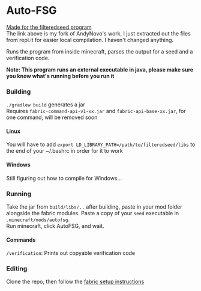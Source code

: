 # Auto-FSG  

[Made for the filteredseed program](https://github.com/Kyu/filteredseed)   
The link above is my fork of AndyNovo's work, I just extracted out the files from repl.it for easier local compilation. I haven't changed anything.

Runs the program from inside minecraft, parses the output for a seed and a verification code.  

**Note: This program runs an external executable in java, please make sure you know what's running before you run it**  

### Building  

`./gradlew build` generates a jar  
Requires `fabric-command-api-v1-xx.jar` and `fabric-api-base-xx.jar`, for one command, will be removed soon

#### Linux  
You will have to add `export LD_LIBRARY_PATH=/path/to/filteredseed/libs` to the end of your ~/.bashrc in order for it to work   

#### Windows  
Still figuring out how to compile for Windows...  

### Running  
Take the jar from `build/libs/..` after building, paste in your mod folder alongside the fabric modules. Paste a copy of your `seed` executable in `.minecraft/mods/autofsg`.  
Run minecraft, click AutoFSG, and wait.  

#### Commands  
`/verification`: Prints out copyable verification code  


### Editing  

Clone the repo, then follow the [fabric setup instructions](https://fabricmc.net/wiki/tutorial:setup)  

